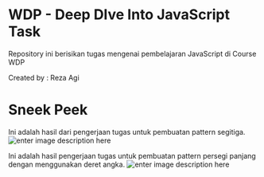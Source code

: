 # WDP - Deep DIve Into JavaScript Task

Repository ini berisikan tugas mengenai pembelajaran JavaScript di Course WDP

Created by : Reza Agi 

# Sneek Peek

Ini adalah hasil dari pengerjaan tugas untuk pembuatan pattern segitiga.
![enter image description here](https://lh3.googleusercontent.com/pw/AM-JKLXZ_pePWzHjKd6LI4BUxOf29YQqtNIWlYpC9VjPmTjWr7HEvqI7sF4Wz5Lna7eniUmxTPTqtnZzqNvNewERWgcc3C-XWnddI0uuQceuLEIYtY9ZyRMDDUMCQBzb5bUNjiYyjuUlxBe5QQyJH2_3p8Bv=w415-h115-no?authuser=0)


Ini adalah hasil pengerjaan tugas untuk pembuatan pattern persegi panjang dengan menggunakan deret angka.
![enter image description here](https://lh3.googleusercontent.com/pw/AM-JKLWq8w3hmlHAiuGMnkMR1GcLuM6bodnhLb8wY2GW6EvH0XQBBqxNar3f9L8E0DUzOnFJ5xPgoRws7Yw2zq7ckU8B9v7FSNEcYR67h2O4mJFuBPRpWMMLf26kXq4XLWY-r5sicypG85Ox7nGvzkk9yQGY=w1105-h224-no?authuser=0)
